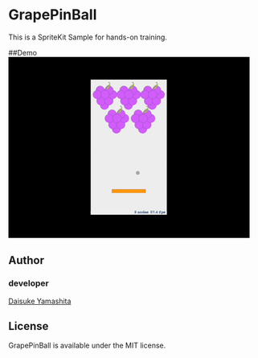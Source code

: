 # GrapePinBall
This is a SpriteKit Sample for hands-on training.

##Demo
![demo](assets/game.gif)

## Author
### developer
[Daisuke Yamashita](https://github.com/daisuke0131)

## License
GrapePinBall is available under the MIT license.
